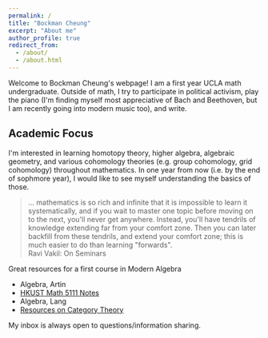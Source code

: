 ```yaml
---
permalink: /
title: "Bockman Cheung"
excerpt: "About me"
author_profile: true
redirect_from: 
  - /about/
  - /about.html
---
```


Welcome to Bockman Cheung's webpage! I am a first year UCLA math undergraduate. Outside of math, I try to participate in political activism, play the piano (I'm finding myself most appreciative of Bach and Beethoven, but I am recently going into modern music too), and write.

Academic Focus
------
I'm interested in learning homotopy theory, higher algebra, algebraic geometry, and various cohomology theories (e.g. group cohomology, grid cohomology) throughout mathematics. In one year from now (i.e. by the end of sophmore year), I would like to see myself understanding the basics of those. <br> 

> ... mathematics is so rich and infinite that it is impossible to learn it systematically, and if you wait to master one topic before moving on to the next, you'll never get anywhere. Instead, you'll have tendrils of knowledge extending far from your comfort zone. Then you can later backfill from these tendrils, and extend your comfort zone; this is much easier to do than learning "forwards". <br>
Ravi Vakil: On Seminars

Great resources for a first course in Modern Algebra <br>
* Algebra, Artin <br>
* <a href="https://canvas.ust.hk/courses/50980"> HKUST Math 5111 Notes </a> <br>
* Algebra, Lang <br>
* <a href="https://mathoverflow.net/a/70891/517395"> Resources on Category Theory </a>

My inbox is always open to questions/information sharing.

